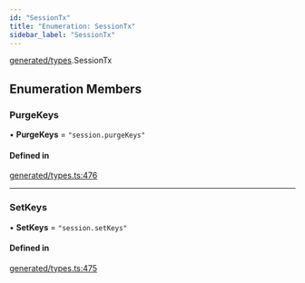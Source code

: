 ```yaml
---
id: "SessionTx"
title: "Enumeration: SessionTx"
sidebar_label: "SessionTx"
---
```


[generated/types](../../../../modules/Generated/Types/Types.md).SessionTx

## Enumeration Members

### PurgeKeys

• **PurgeKeys** = ``"session.purgeKeys"``

#### Defined in

[generated/types.ts:476](https://github.com/PolymeshAssociation/polymesh-sdk/blob/91c2d2d8/src/generated/types.ts#L476)

___

### SetKeys

• **SetKeys** = ``"session.setKeys"``

#### Defined in

[generated/types.ts:475](https://github.com/PolymeshAssociation/polymesh-sdk/blob/91c2d2d8/src/generated/types.ts#L475)
